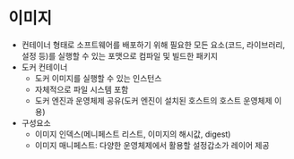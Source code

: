 # 이미지
- 컨테이너 형태로 소프트웨어를 배포하기 위해 필요한 모든 요소(코드, 라이브러리, 설정 등)를 실행할 수 있는 포맷으로 컴파일 및 빌드한 패키지
- 도커 컨테이너
  - 도커 이미지를 실행할 수 있는 인스턴스
  - 자체적으로 파일 시스템 포함
  - 도커 엔진과 운영체제 공유(도커 엔진이 설치된 호스트의 호스트 운영체제 이용)
- 구성요소
  - 이미지 인덱스(메니페스트 리스트, 이미지의 해시값, digest)
  - 이미지 매니페스트: 다양한 운영체제에서 활용할 설정갑소가 레이어 제공
